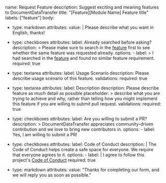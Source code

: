 name: Request Feature
description: Suggest exciting and meaning features to DocumentDataTransfer
title: "[Feature][Module Name] Feature title"
labels: ["feature"]
body:
  - type: markdown
    attributes:
      value: |
        Please describe what you want in English, thanks!

  - type: checkboxes
    attributes:
      label: Already searched before asking?
      description: >
        Please make sure to search in the [feature](https://github.com/whaleal/DocumentDataTransfer/issues?q=is%3Aissue+label%3A%22Feature%22) first
        to see whether the same feature was requested already.
      options:
        - label: >
            I had searched in the [feature](https://github.com/whaleal/DocumentDataTransfer/issues?q=is%3Aissue+label%3A%22Feature%22) and found no
            similar feature requirement.
          required: true

  - type: textarea
    attributes:
      label: Usage Scenario
      description: Please describe usage scenario of this feature.
    validations:
      required: true

  - type: textarea
    attributes:
      label: Description
      description: Please describe feature as much detail as possible
      placeholder: >
        describe what you are trying to achieve and why, rather than telling how you might implement this feature if you are willing to submit pull request.
    validations:
      required: true


  - type: checkboxes
    attributes:
      label: Are you willing to submit a PR?
      description: >
        DocumentDataTransfer appreciates community-driven contribution and we love to bring new contributors in.
      options:
        - label: Yes, I am willing to submit a PR!

  - type: checkboxes
    attributes:
      label: Code of Conduct
      description: |
        The Code of Conduct helps create a safe space for everyone. We require that everyone agrees to it.
      options:
        - label: |
            I agree to follow this project's [Code of Conduct](https://www.contributor-covenant.org/version/2/1/code_of_conduct/)
          required: true

  - type: markdown
    attributes:
      value: "Thanks for completing our form, and we will reply you as soon as possible."

